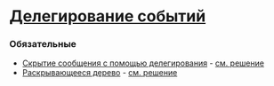 # [Делегирование событий](https://learn.javascript.ru/event-delegation)

### Обязательные
 
* [Скрытие сообщения с помощью делегирования](https://learn.javascript.ru/task/hide-message-delegate) - [см. решение](http://plnkr.co/edit/4ViFmqdy8tPHjtvDIdge?p=preview)
* [Раскрывающееся дерево](https://learn.javascript.ru/task/sliding-tree) - [см. решение](http://plnkr.co/edit/YkQ3xX93bdGlaaQPzGnP?p=preview)
